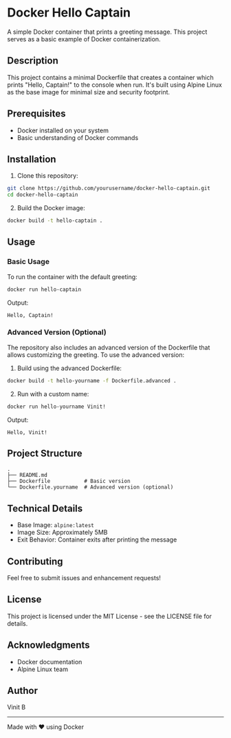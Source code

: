# Docker Hello Captain

A simple Docker container that prints a greeting message. This project serves as a basic example of Docker containerization.

## Description

This project contains a minimal Dockerfile that creates a container which prints "Hello, Captain!" to the console when run. It's built using Alpine Linux as the base image for minimal size and security footprint.

## Prerequisites

- Docker installed on your system
- Basic understanding of Docker commands

## Installation

1. Clone this repository:
```bash
git clone https://github.com/yourusername/docker-hello-captain.git
cd docker-hello-captain
```

2. Build the Docker image:
```bash
docker build -t hello-captain .
```

## Usage

### Basic Usage
To run the container with the default greeting:
```bash
docker run hello-captain
```
Output:
```
Hello, Captain!
```

### Advanced Version (Optional)
The repository also includes an advanced version of the Dockerfile that allows customizing the greeting. To use the advanced version:

1. Build using the advanced Dockerfile:
```bash
docker build -t hello-yourname -f Dockerfile.advanced .
```

2. Run with a custom name:
```bash
docker run hello-yourname Vinit!
```
Output:
```
Hello, Vinit!
```

## Project Structure
```
.
├── README.md
├── Dockerfile           # Basic version
└── Dockerfile.yourname  # Advanced version (optional)
```

## Technical Details

- Base Image: `alpine:latest`
- Image Size: Approximately 5MB
- Exit Behavior: Container exits after printing the message

## Contributing

Feel free to submit issues and enhancement requests!

## License

This project is licensed under the MIT License - see the LICENSE file for details.

## Acknowledgments

- Docker documentation
- Alpine Linux team

## Author
Vinit B


---
Made with ❤️ using Docker
